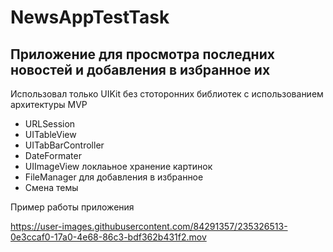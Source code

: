 # NewsAppTestTask

## Приложение для просмотра последних новостей и добавления в избранное их

Использовал только UIKit без стоторонних библиотек c использованием архитектуры MVP

- URLSession
- UITableView
- UITabBarController
- DateFormater
- UIImageView локлаьное хранение картинок
- FileManager для добавления в избранное
- Смена темы

Пример работы приложения

https://user-images.githubusercontent.com/84291357/235326513-0e3ccaf0-17a0-4e68-86c3-bdf362b431f2.mov

